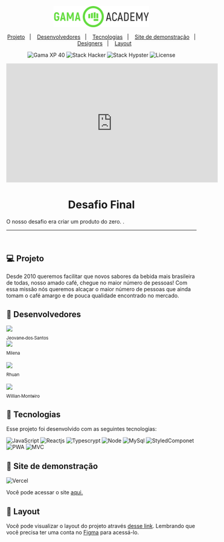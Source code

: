 <p align="center">
  <img src="./logo-gama-academy.png" width="50%">
</p>

<p align="center">
  <a href="#-projeto">Projeto</a>&nbsp;&nbsp;&nbsp;|&nbsp;&nbsp;&nbsp;
  <a href="#-desenvolvedores">Desenvolvedores</a>&nbsp;&nbsp;&nbsp;|&nbsp;&nbsp;&nbsp;
  <a href="#-tecnologias">Tecnologias</a>&nbsp;&nbsp;&nbsp;|&nbsp;&nbsp;&nbsp;
  <a href="#-site-de-demonstracao">Site de demonstração</a>&nbsp;&nbsp;&nbsp;|&nbsp;&nbsp;&nbsp;
  <a href="#-designer">Designers</a>&nbsp;&nbsp;&nbsp;|&nbsp;&nbsp;&nbsp;
  <a href="#-layout">Layout</a>
</p>

<p align="center">
  <img alt="Gama XP 40" src="https://img.shields.io/static/v1?label=xp&message=40&color=success&labelColor=grey">
  
  <img alt="Stack Hacker" src="https://img.shields.io/static/v1?label=stack&message=hacker&color=success&labelColor=grey">

  <img alt="Stack Hypster" src="https://img.shields.io/static/v1?label=stack&message=hypster&color=success&labelColor=grey">
  
  <img alt="License" src="https://img.shields.io/static/v1?label=license&message=MIT&color=success&labelColor=gey">
</p>


 <div class="responsive-video"><iframe width="560" height="315" src="https://www.youtube.com/embed/A-i1Dx9DnKM" frameborder="0" allow="accelerometer; autoplay; encrypted-media; gyroscope; picture-in-picture" allowfullscreen></iframe></div>

<h1 align="center">Desafio Final</h1>

O nosso desafio era criar um produto do zero. .

---


<p align="center">
  <img src="" width="40%">
</p>

## :computer: Projeto
Desde 2010 queremos facilitar que novos sabores da bebida mais
brasileira de todas, nosso amado café, chegue no maior número de
pessoas! Com essa missão nós queremos alcaçar o maior número de
pessoas que ainda tomam o café amargo e de pouca qualidade
encontrado no mercado.


## :green_heart: Desenvolvedores
[<img src="https://avatars.githubusercontent.com/jeovanedossantossantos" width=115> <br> <sub>Jeovane dos Santos</sub>](https://github.com/jeovanedossantossantos)<br> 
[<img src="https://avatars.githubusercontent.com/lenamsst" width=115> <br> <sub>Milena </sub>](https://github.com/lenamsst)<br>  
[<img src="https://avatars.githubusercontent.com/knziee" width=115> <br> <sub>Rhuan</sub>](https://github.com/Knziee)<br>  
[<img src="https://avatars.githubusercontent.com/thewillian" width=115> <br> <sub>Willian Monteiro</sub>](https://github.com/thewillian)<br> 



## :rocket: Tecnologias
Esse projeto foi desenvolvido com as seguintes tecnologias:

![JavaScript](https://img.shields.io/badge/JS-JavaScript-blue) 
![Reactjs](https://img.shields.io/badge/react-%2320232a.svg?style=for-the-badge&logo=react&logoColor=%2361DAFB) 
![Typescrypt](https://img.shields.io/badge/TS-Typescrypt-blue) 
![Node](https://img.shields.io/badge/ND-Node-green)
![MySql](https://img.shields.io/badge/MySql-MySql-orange) 
![StyledComponet](https://img.shields.io/badge/Styled-StyledComponet-lightgrey) 
![PWA](https://img.shields.io/badge/PWA-PROGRESSIVE%20WEB%20APP-lightgrey) 
![MVC](https://img.shields.io/badge/MVC-padr%C3%A3o%20de%20arquitetura%20de%20software%20-lightgrey)

## :eyes: Site de demonstração
![Vercel](https://img.shields.io/badge/vercel-%23000000.svg?style=for-the-badge&logo=vercel&logoColor=white)

Você pode acessar o site [aqui.](https://coffeexp.vercel.app/)

## :bookmark: Layout
Você pode visualizar o layout do projeto através [desse link](https://www.figma.com/file/3bcNuV2QxvIwtEjIY262vt/Desafio-Chef%C3%A3o?node-id=0%3A1). Lembrando que você precisa ter uma conta no [Figma](https://www.figma.com/) para acessá-lo.

